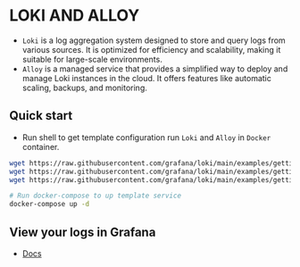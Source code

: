# LOKI AND ALLOY

- `Loki` is a log aggregation system designed to store and query logs from various sources. It is optimized for efficiency and scalability, making it suitable for large-scale environments.
- `Alloy` is a managed service that provides a simplified way to deploy and manage Loki instances in the cloud. It offers features like automatic scaling, backups, and monitoring.

## Quick start

- Run shell to get template configuration run `Loki` and `Alloy` in `Docker` container.

```bash
wget https://raw.githubusercontent.com/grafana/loki/main/examples/getting-started/loki-config.yaml -O loki-config.yaml
wget https://raw.githubusercontent.com/grafana/loki/main/examples/getting-started/alloy-local-config.yaml -O alloy-local-config.yaml
wget https://raw.githubusercontent.com/grafana/loki/main/examples/getting-started/docker-compose.yaml -O docker-compose.yaml
```

```bash
# Run docker-compose to up template service
docker-compose up -d
```

## View your logs in Grafana

- [Docs](https://grafana.com/docs/loki/latest/get-started/quick-start/quick-start/#view-your-logs-in-grafana)
